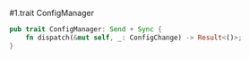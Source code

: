 #1.trait ConfigManager

```rust
pub trait ConfigManager: Send + Sync {
    fn dispatch(&mut self, _: ConfigChange) -> Result<()>;
}
```
